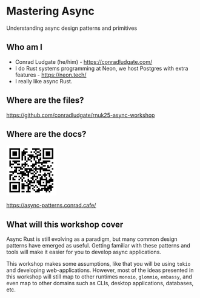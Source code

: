 # Mastering Async

Understanding async design patterns and primitives

## Who am I

* Conrad Ludgate (he/him) - <https://conradludgate.com/>
* I do Rust systems programming at Neon, we host Postgres with extra features - <https://neon.tech/>
* I really like async Rust.

## Where are the files?

<https://github.com/conradludgate/rnuk25-async-workshop>

## Where are the docs?

![](qrcode.gif)

<https://async-patterns.conrad.cafe/>

## What will this workshop cover

Async Rust is still evolving as a paradigm, but many common design patterns have emerged as useful.
Getting familiar with these patterns and tools will make it easier for you to develop async applications.

This workshop makes some assumptions, like that you will be using `tokio` and developing web-applications.
However, most of the ideas presented in this workshop will still map to other runtimes `monoio`, `glommio`, `embassy`,
and even map to other domains such as CLIs, desktop applications, databases, etc.

